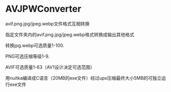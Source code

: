 # AVJPWConverter

avif.png.jpg/jpeg.webp文件格式互相转换

指定文件夹内的avif.png.jpg/jpeg.webp格式转换成输出其他格式

转换jpg.webp可选质量1-100.

PNG可选压缩等级1-9.

AVIF可选质量1-63（AV1设计决定可选范围）

用nuitka编译成C语言（20MB的exe文件）经过upx压缩最终大小5MB的可独立运行exe文件
